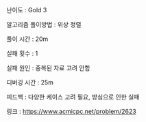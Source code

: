 난이도 : Gold 3 

알고리즘 풀이방법 : 위상 정렬

풀이 시간 : 20m

실패 횟수 : 1

실패 원인 : 중복된 자료 고려 안함

디버깅 시간 : 25m

피드백 : 다양한 케이스 고려 필요, 방심으로 인한 실패

링크 : https://www.acmicpc.net/problem/2623


